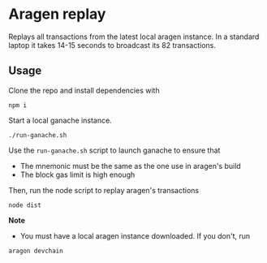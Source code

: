 # Aragen replay

Replays all transactions from the latest local aragen instance. In a standard laptop it takes 14-15 seconds to broadcast its 82 transactions.

## Usage

Clone the repo and install dependencies with

```
npm i
```

Start a local ganache instance.

```
./run-ganache.sh
```

Use the `run-ganache.sh` script to launch ganache to ensure that

- The mnemonic must be the same as the one use in aragen's build
- The block gas limit is high enough

Then, run the node script to replay aragen's transactions

```
node dist
```

**Note**

- You must have a local aragen instance downloaded. If you don't, run

```
aragon devchain
```
